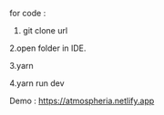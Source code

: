 for code : 

1. git clone url
   
2.open folder in IDE.

3.yarn 

4.yarn run dev 

Demo : https://atmospheria.netlify.app
